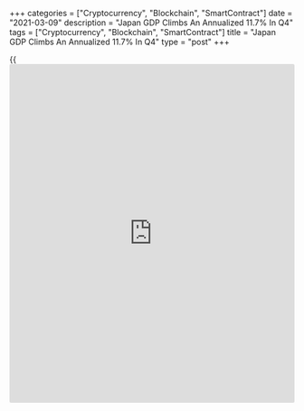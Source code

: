 +++
categories = ["Cryptocurrency", "Blockchain", "SmartContract"]
date = "2021-03-09"
description = "Japan GDP Climbs An Annualized 11.7% In Q4"
tags = ["Cryptocurrency", "Blockchain", "SmartContract"]
title = "Japan GDP Climbs An Annualized 11.7% In Q4"
type = "post"
+++

{{<iframe id="large-banner" src="https://www.bounty.group/#slide=15.0" width="100%" height="600" scrolling="no" style="border: 0px solid rgb(216, 221, 230); border-radius: 3px;">}}

Japan's gross domestic product was up an annualized 11.7 percent in the
fourth quarter of 2020, the Cabinet Office said on Tuesday.

That was shy of expectations for an increase of 12.8 percent following
the 22.9 percent surge in the three months prior.

On a quarterly basis, gross domestic product gained 2.8 percent - again
missing forecasts for 3.0 percent and down from 5.3 percent in the
previous three months.

Capital expenditure was up 4.3 percent on quarter, beating forecasts for
a gain of 4.1 percent following the 2.4 percent contraction in Q3.

For comments and feedback [contact](https://www.playgroundfx.com/contact/): editorial@rtt[news](https://www.letsplayfx.com/blog/forex-news-website/).com

[Economic News][1]

 **What parts of the world are seeing the best (and worst) economic
performances lately? Click[here][2] to check out our [Econ Scorecard][2]
and find out! See up-to-the-moment [ranking](https://www.playgroundfx.com/blog/crypto-exchange-ranking/)s for the best and worst
performers in [GDP][2], [unemployment rate][3], [inflation][4] and much
more.**

   1. www.rtt[news](https://www.letsplayfx.com/blog/forex-news-website/).com/Content/EconomicNews.aspx
   2. www.rtt[news](https://www.letsplayfx.com/blog/forex-news-website/).com/economic-scorecard/world-rank/GDP/highest-performance.aspx
   3. www.rtt[news](https://www.letsplayfx.com/blog/forex-news-website/).com/economic-scorecard/world-rank/unemployment-rate/lowest-performance.aspx
   4. www.rtt[news](https://www.letsplayfx.com/blog/forex-news-website/).com/economic-scorecard/world-rank/CPI/highest-performance.aspx